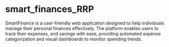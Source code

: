 # smart_finances_RRP
SmartFinance is a user-friendly web application designed to help individuals manage their personal finances effectively. The platform enables users to track their  expenses, and savings with ease, providing automated expense categorization and visual dashboards to monitor spending trends. 
